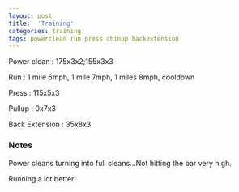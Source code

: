 ```yaml
---
layout: post
title:  'Training'
categories: training
tags: powerclean run press chinup backextension
---
```


Power clean :   175x3x2;155x3x3

Run         :   1 mile 6mph, 1 mile 7mph, 1 miles 8mph, cooldown

Press       :   115x5x3

Pullup      :   0x7x3

Back Extension  :   35x8x3


### Notes

Power cleans turning into full cleans...Not hitting the bar very high.

Running a lot better!
